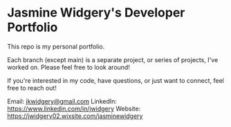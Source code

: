 # Jasmine Widgery's Developer Portfolio
This repo is my personal portfolio.

Each branch (except main) is a separate project, or series of projects, I've worked on. Please feel free to look around!

If you're interested in my code, have questions, or just want to connect, feel free to reach out!

Email: jkwidgery@gmail.com
LinkedIn: https://www.linkedin.com/in/jwidgery
Website: https://jwidgery02.wixsite.com/jasminewidgery
